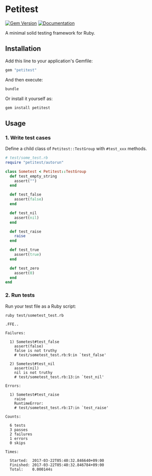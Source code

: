 # Petitest

[![Gem Version](https://badge.fury.io/rb/petitest.svg)](https://rubygems.org/gems/petitest)
[![Documentation](http://img.shields.io/badge/docs-rdoc.info-blue.svg)](http://www.rubydoc.info/github/petitest/petitest)

A minimal solid testing framework for Ruby.

## Installation

Add this line to your application's Gemfile:

```ruby
gem "petitest"
```

And then execute:

```bash
bundle
```

Or install it yourself as:

```bash
gem install petitest
```

## Usage

### 1. Write test cases

Define a child class of `Petitest::TestGroup` with `#test_xxx` methods.

```ruby
# test/some_test.rb
require "petitest/autorun"

class Sometest < Petitest::TestGroup
  def test_empty_string
    assert("")
  end

  def test_false
    assert(false)
  end

  def test_nil
    assert(nil)
  end

  def test_raise
    raise
  end

  def test_true
    assert(true)
  end

  def test_zero
    assert(0)
  end
end
```

### 2. Run tests

Run your test file as a Ruby script:

```bash
ruby test/sometest_test.rb
```

```
.FFE..

Failures:

  1) Sometest#test_false
    assert(false)
    false is not truthy
    # test/sometest_test.rb:9:in `test_false'

  2) Sometest#test_nil
    assert(nil)
    nil is not truthy
    # test/sometest_test.rb:13:in `test_nil'

Errors:

  1) Sometest#test_raise
    raise
    RuntimeError:
    # test/sometest_test.rb:17:in `test_raise'

Counts:

  6 tests
  3 passes
  2 failures
  1 errors
  0 skips

Times:

  Started:  2017-03-22T05:40:32.846640+09:00
  Finished: 2017-03-22T05:40:32.846784+09:00
  Total:    0.000144s
```
